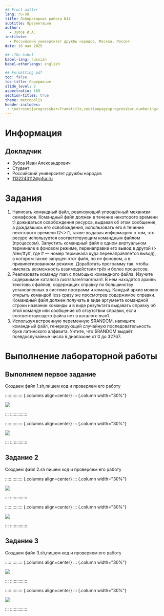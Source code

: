 ```yaml
---
## Front matter
lang: ru-RU
title: Лабораторная работа №14
subtitle: Презентация
author:
  - Зубов И.А.
institute:
  - Российский университет дружбы народов, Москва, Россия
date: 16 мая 2025

## i18n babel
babel-lang: russian
babel-otherlangs: english

## Formatting pdf
toc: false
toc-title: Содержание
slide_level: 2
aspectratio: 169
section-titles: true
theme: metropolis
header-includes:
 - \metroset{progressbar=frametitle,sectionpage=progressbar,numbering=fraction}
---
```


# Информация

## Докладчик

  * Зубов Иван Александрович
  * Студент
  * Российский университет дружбы народов
  * 1132243112@pfur.ru
  
# Задания 

1. Написать командный файл, реализующий упрощённый механизм семафоров. Командный файл должен в течение некоторого времени t1 дожидаться освобождения
ресурса, выдавая об этом сообщение, а дождавшись его освобождения, использовать
его в течение некоторого времени t2<>t1, также выдавая информацию о том, что
ресурс используется соответствующим командным файлом (процессом). Запустить
командный файл в одном виртуальном терминале в фоновом режиме, перенаправив
его вывод в другой (> /dev/tty#, где # — номер терминала куда перенаправляется
вывод), в котором также запущен этот файл, но не фоновом, а в привилегированном
режиме. Доработать программу так, чтобы имелась возможность взаимодействия трёх
и более процессов.
2. Реализовать команду man с помощью командного файла. Изучите содержимое каталога /usr/share/man/man1. В нем находятся архивы текстовых файлов, содержащих
справку по большинству установленных в системе программ и команд. Каждый архив
можно открыть командой less сразу же просмотрев содержимое справки. Командный
файл должен получать в виде аргумента командной строки название команды и в виде
результата выдавать справку об этой команде или сообщение об отсутствии справки,
если соответствующего файла нет в каталоге man1.
3. Используя встроенную переменную $RANDOM, напишите командный файл, генерирующий случайную последовательность букв латинского алфавита. Учтите, что $RANDOM
выдаёт псевдослучайные числа в диапазоне от 0 до 32767.

  

# Выполнение лабораторной работы

## Выполняем первое задание

Создаем файл 1.sh,пишем код и проверяем его работу

:::::::::::::: {.columns align=center}
::: {.column width="30%"}

![](image/1.png)

:::
::::::::::::::

:::::::::::::: {.columns align=center}
::: {.column width="30%"}

![](image/2.png)

:::
::::::::::::::

## Задание 2

Создаем файл 2.sh пишем код и проверяем его работу


:::::::::::::: {.columns align=center}
::: {.column width="30%"}

![](image/3.png)

:::
::::::::::::::

:::::::::::::: {.columns align=center}
::: {.column width="30%"}

![](image/4.png)

:::
::::::::::::::

## Задание 3

Создаем файл 3.sh,пишем код и проверяем его работу


:::::::::::::: {.columns align=center}
::: {.column width="30%"}

![](image/5.png)

:::
::::::::::::::

:::::::::::::: {.columns align=center}
::: {.column width="30%"}

![](image/6.png)

:::
::::::::::::::

